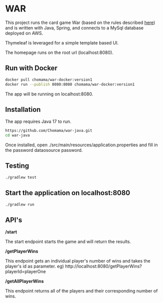 # WAR

This project runs the card game War (based on the rules described [here](https://bicyclecards.com/how-to-play/war/)) and is written with Java, Spring, and connects to a MySql database deployed on AWS.  

Thymeleaf is leveraged for a simple template based UI. 

The homepage runs on the root url (localhost:8080).

## Run with Docker

```bash
docker pull chomama/war-docker:version1
docker run --publish 8080:8080 chomama/war-docker:version1
```
The app will be running on localhost:8080. 


## Installation 
The app requires Java 17 to run. 

```bash
https://github.com/Chomama/war-java.git
cd war-java
```

Once installed, open ./src/main/resources/application.properties and fill in the password dataosource password.

## Testing

```bash
./gradlew test
```

## Start the application on localhost:8080

```bash
./gradlew run
```

## API's

**/start**

The start endpoint starts the game and will return the results. 

**/getPlayerWins**

This endpoint gets an individual player's number of wins and takes the player's id as parameter.
eg) http://localhost:8080/getPlayerWins?playerId=playerOne

**/getAllPlayerWins**

This endpoint returns all of the players and their corresponding number of wins.

